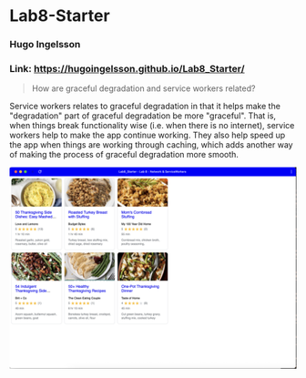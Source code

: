 # Lab8-Starter

### Hugo Ingelsson

### Link: https://hugoingelsson.github.io/Lab8_Starter/

> How are graceful degradation and service workers related?

Service workers relates to graceful degradation in that it helps make the "degradation" part of graceful degradation be more "graceful". That is, when things break functionality wise (i.e. when there is no internet), service workers help to make the app continue working. They also help speed up the app when things are working through caching, which adds another way of making the process of graceful degradation more smooth.

![pwa image](pwa.png)